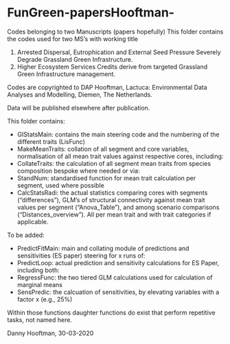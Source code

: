 # FunGreen-papersHooftman-
Codes belonging to two Manuscripts (papers hopefully)
This folder contains the codes used for two MS’s  with working title 
1.	Arrested Dispersal, Eutrophication and External Seed Pressure Severely Degrade Grassland Green Infrastructure.
2.	Higher Ecosystem Services Credits derive from targeted Grassland Green Infrastructure management.

Codes are copyrighted to DAP Hooftman, Lactuca: Environmental Data Analyses and Modelling, Diemen, The Netherlands.  

Data will be published elsewhere after publication.

This folder contains:
-	GIStatsMain: contains the main steering code and the numbering of the different traits (LisFunc)
-	MakeMeanTraits: collation of all segment and core variables, normalisation of all mean trait values against respective cores, including:
  - CollateTraits: the calculation of all segment mean traits from species composition bespoke where needed or via:
  - StandNum: standardised function for mean trait calculation per segment, used where possible
-	CalcStatsRadi: the actual statistics comparing cores with segments (“differences”), GLM’s of structural connectivity against mean trait values per segment (“Anova_Table”), and among scenario comparisons (“Distances_overview”). All per mean trait and with trait categories if applicable.

To be added:
-	PredictFitMain: main and collating module of predictions and sensitivities (ES paper) steering for x runs of:
-	PredictLoop: actual prediction and sensitivity calculations for ES Paper, including both:
  -	RegressFunc: the two tiered  GLM calculations used for calculation of marginal means 
  - SensPredic: the calcuation of sensitivities, by elevating variables with a factor x (e.g., 25%)  
  
Within those functions daughter functions do exist that perform repetitive tasks, not named here.

Danny Hooftman, 30-03-2020
